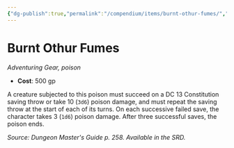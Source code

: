 ```yaml
---
{"dg-publish":true,"permalink":"/compendium/items/burnt-othur-fumes/","tags":["compendium/src/5e/dmg","item/gear/poison","item/property/poison"]}
---
```


# Burnt Othur Fumes
*Adventuring Gear, poison*  

- **Cost**: 500 gp

A creature subjected to this poison must succeed on a DC 13 Constitution saving throw or take 10 (`3d6`) poison damage, and must repeat the saving throw at the start of each of its turns. On each successive failed save, the character takes 3 (`1d6`) poison damage. After three successful saves, the poison ends.

*Source: Dungeon Master's Guide p. 258. Available in the SRD.*
